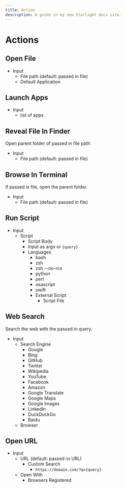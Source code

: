 ```yaml
---
title: Action
description: A guide in my new Starlight docs site.
---
```


# Actions

## Open File

- Input
  - File path (default: passed in file)
  - Default Application

## Launch Apps

- Input
  - list of apps

## Reveal File In Finder

Open parent folder of passed in file path

- Input
  - File path (default: passed in file)

## Browse In Terminal

If passed is file, open the parent folder.

- Input
  - File path (default: passed in file)

## Run Script

- Input
  - Script
    - Script Body
    - Input as argv or `{query}`
    - Languages
      - bash
      - zsh
      - zsh --no-rcs
      - python
      - perl
      - osascript
      - swift
      - External Script
        - Script File

## Web Search

Search the web with the passed in query.

- Input
  - Search Engine
    - Google
    - Bing
    - GitHub
    - Twitter
    - Wikipedia
    - YouTube
    - Facebook
    - Amazon
    - Google Translate
    - Google Maps
    - Google Images
    - LinkedIn
    - DuckDuckGo
    - Baidu
  - Browser

## Open URL

- Input
  - URL (default: passed-in URL)
    - Custom Search
      - `https://domain.com/?q={query}`
  - Open With
    - Browsers Registered
